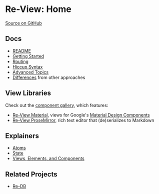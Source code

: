 # Re-View: Home

[Source on GitHub](https://www.github.com/mhuebert/re-view)

## Docs

- [README](https://github.com/mhuebert/re-view/blob/master/README.md)
- [Getting Started](re-view/getting-started)
- [Routing](routing)
- [Hiccup Syntax](hiccup/syntax)
- [Advanced Topics](re-view/advanced-topics)
- [Differences](differences) from other approaches

## View Libraries

Check out the [component gallery](https://re-view.matt.is), which features:

- [Re-View Material](https://www.github.com/mhuebert/re-view-material), views for Google's [Material Design Components](https://github.com/material-components/material-components-web)
- [Re-View ProseMirror](https://www.github.com/mhuebert/re-view-prosemirror), rich text editor that (de)serializes to Markdown

## Explainers

- [Atoms](explainers/atoms)
- [State](explainers/state)
- [Views, Elements, and Components](explainers/views-elements-components)

## Related Projects

- [Re-DB](https://www.github.com/mhuebert/re-db)

